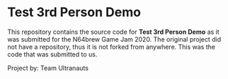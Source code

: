 # Test 3rd Person Demo
This repository contains the source code for **Test 3rd Person Demo** as it was submitted for the N64brew Game Jam 2020. The original project did not have a repository, thus it is not forked from anywhere. This was the code that was submitted to us. 

Project by: Team Ultranauts
